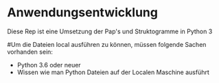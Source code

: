 # Anwendungsentwicklung
Diese Rep ist eine Umsetzung der Pap's und Struktogramme in Python 3

#Um die Dateien local ausführen zu können, müssen folgende Sachen vorhanden sein:
- Python 3.6 oder neuer
- Wissen wie man Python Dateien auf der Localen Maschine ausführt
